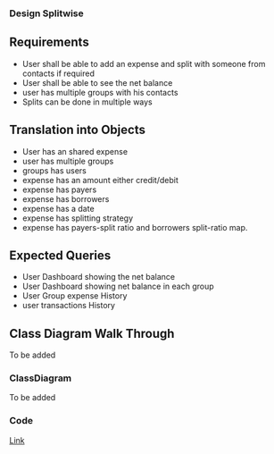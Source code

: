 ### Design Splitwise

## Requirements
- User shall be able to add an expense and split with someone from contacts if required
- User shall be able to see the net balance
- user has multiple groups with his contacts
- Splits can be done in multiple ways

## Translation into Objects
- User has an shared expense
- user has multiple groups
- groups has users
- expense has an amount either credit/debit
- expense has payers
- expense has borrowers
- expense has a date
- expense has splitting strategy
- expense has payers-split ratio and borrowers split-ratio map.

## Expected Queries
- User Dashboard showing the net balance
- User Dashboard showing net balance in each group
- User Group expense History
- user transactions History


## Class Diagram Walk Through
To be added


### ClassDiagram
To be added

### Code 
[Link](https://github.com/mkumar9009/BoilerPlates/tree/main/Splitwise)